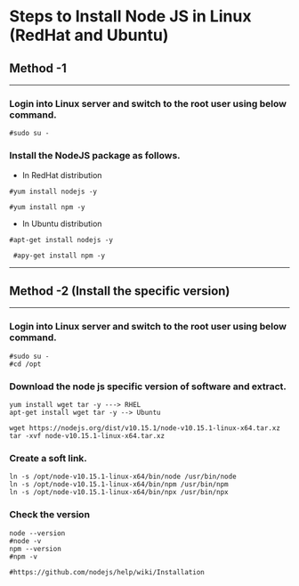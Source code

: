 # Steps to Install Node JS in Linux (RedHat and Ubuntu)

## Method -1
----------------
### Login into Linux server and switch to the root user using below command.
```
#sudo su -
```
### Install the NodeJS package as follows.
- In RedHat distribution
```
#yum install nodejs -y   

#yum install npm -y
```

- In Ubuntu distribution
```
#apt-get install nodejs -y

 #apy-get install npm -y
```
------------------------------------------------------------------------------------------------------------------------------------------

## Method -2 (Install the specific version)
----------------------------------------------------

### Login into Linux server and switch to the root user using below command.
```
#sudo su -
#cd /opt
```

### Download the node js specific version of software and extract.
```
yum install wget tar -y ---> RHEL
apt-get install wget tar -y --> Ubuntu

wget https://nodejs.org/dist/v10.15.1/node-v10.15.1-linux-x64.tar.xz
tar -xvf node-v10.15.1-linux-x64.tar.xz
```

### Create a soft link.
```
ln -s /opt/node-v10.15.1-linux-x64/bin/node /usr/bin/node
ln -s /opt/node-v10.15.1-linux-x64/bin/npm /usr/bin/npm
ln -s /opt/node-v10.15.1-linux-x64/bin/npx /usr/bin/npx
```
### Check the version
```
node --version
#node -v
npm --version
#npm -v

#https://github.com/nodejs/help/wiki/Installation
```
